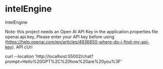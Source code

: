 # intelEngine
IntelEngine


Note: this project needs an Open AI API Key in the application.properties file openai.api.key, Please enter your API key before using (https://help.openai.com/en/articles/4936850-where-do-i-find-my-api-key).
API cUrl

curl --location 'http://localhost:55002/chat?prompt=Hello%20GPT%2C%20how%20are%20you%3F'
